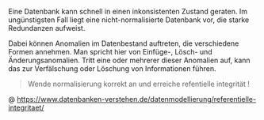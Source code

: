Eine Datenbank kann schnell in einen inkonsistenten Zustand geraten. Im ungünstigsten Fall liegt eine nicht-normalisierte Datenbank vor, die starke Redundanzen aufweist.

Dabei können Anomalien im Datenbestand auftreten, die verschiedene Formen annehmen. Man spricht hier von Einfüge-, Lösch- und Änderungsanomalien. Tritt eine oder mehrerer dieser Anomalien auf, kann das zur Verfälschung oder Löschung von Informationen führen.

> Wende normalisierung korrekt an und erreiche refentielle integrität !

@ https://www.datenbanken-verstehen.de/datenmodellierung/referentielle-integritaet/
